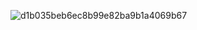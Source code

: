   ![d1b035beb6ec8b99e82ba9b1a4069b67](https://github.com/leandrojsandoval/leandrojsandoval/assets/85368492/33d49489-a852-4206-8422-11b0f6cb9f77)
